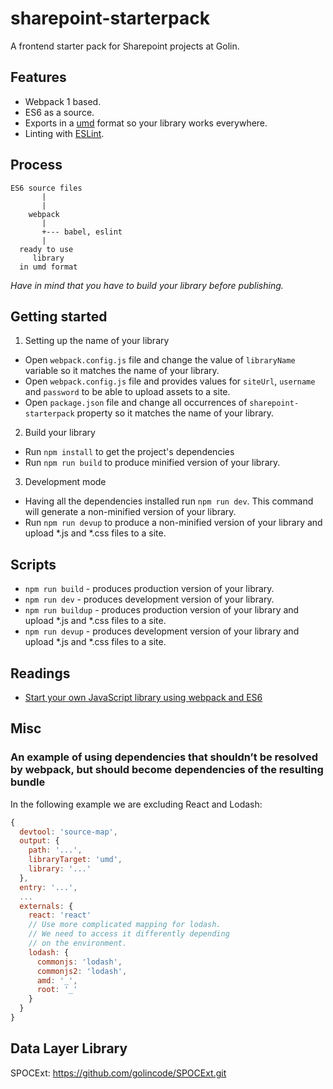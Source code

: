 # sharepoint-starterpack
A frontend starter pack for Sharepoint projects at Golin. 

## Features

* Webpack 1 based.
* ES6 as a source.
* Exports in a [umd](https://github.com/umdjs/umd) format so your library works everywhere.
* Linting with [ESLint](http://eslint.org/).

## Process

```
ES6 source files
       |
       |
    webpack
       |
       +--- babel, eslint
       |
  ready to use
     library
  in umd format
```
*Have in mind that you have to build your library before publishing.*

## Getting started

1. Setting up the name of your library
  * Open `webpack.config.js` file and change the value of `libraryName` variable so it matches the name of your library.
  * Open `webpack.config.js` file and provides values for `siteUrl`, `username` and `password` to be able to upload assets to a site.
  * Open `package.json` file and change all occurrences of `sharepoint-starterpack` property so it matches the name of your library.
2. Build your library
  * Run `npm install` to get the project's dependencies
  * Run `npm run build` to produce minified version of your library.
3. Development mode
  * Having all the dependencies installed run `npm run dev`. This command will generate a non-minified version of your library.
  * Run `npm run devup` to produce a non-minified version of your library and upload *.js and *.css files to a site.

## Scripts

* `npm run build` - produces production version of your library.
* `npm run dev` - produces development version of your library.
* `npm run buildup` - produces production version of your library and upload *.js and *.css files to a site.
* `npm run devup` - produces development version of your library and upload *.js and *.css files to a site.

## Readings

* [Start your own JavaScript library using webpack and ES6](http://krasimirtsonev.com/blog/article/javascript-library-starter-using-webpack-es6)

## Misc

### An example of using dependencies that shouldn’t be resolved by webpack, but should become dependencies of the resulting bundle

In the following example we are excluding React and Lodash:

```js
{
  devtool: 'source-map',
  output: {
    path: '...',
    libraryTarget: 'umd',
    library: '...'
  },
  entry: '...',
  ...
  externals: {
    react: 'react'
    // Use more complicated mapping for lodash.
    // We need to access it differently depending
    // on the environment.
    lodash: {
      commonjs: 'lodash',
      commonjs2: 'lodash',
      amd: '_',
      root: '_'
    }
  }
}
```
## Data Layer Library

SPOCExt: https://github.com/golincode/SPOCExt.git
